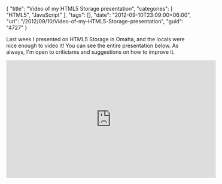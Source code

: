 {
	"title": "Video of my HTML5 Storage presentation",
	"categories": [
		"HTML5",
		"JavaScript"
	],
	"tags": [],
	"date": "2012-09-10T23:09:00+06:00",
	"url": "/2012/09/10/Video-of-my-HTML5-Storage-presentation",
	"guid": "4727"
}

Last week I presented on HTML5 Storage in Omaha, and the locals were nice enough to video it! You can see the entire presentation below. As always, I'm open to criticisms and suggestions on how to improve it. 

<iframe width="560" height="315" src="http://www.youtube.com/embed/m6lvEO-jrl4" frameborder="0" allowfullscreen></iframe>